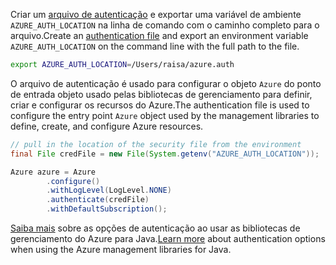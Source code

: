 <span data-ttu-id="c0914-101">Criar um [arquivo de autenticação](../java-sdk-azure-authenticate.md#mgmt-file) e exportar uma variável de ambiente `AZURE_AUTH_LOCATION` na linha de comando com o caminho completo para o arquivo.</span><span class="sxs-lookup"><span data-stu-id="c0914-101">Create an [authentication file](../java-sdk-azure-authenticate.md#mgmt-file) and export an environment variable `AZURE_AUTH_LOCATION` on the command line with the full path to the file.</span></span>

```bash
export AZURE_AUTH_LOCATION=/Users/raisa/azure.auth
```

<span data-ttu-id="c0914-102">O arquivo de autenticação é usado para configurar o objeto `Azure` do ponto de entrada objeto usado pelas bibliotecas de gerenciamento para definir, criar e configurar os recursos do Azure.</span><span class="sxs-lookup"><span data-stu-id="c0914-102">The authentication file is used to configure the entry point `Azure` object used by the management libraries to define, create, and configure Azure resources.</span></span>

```java
// pull in the location of the security file from the environment 
final File credFile = new File(System.getenv("AZURE_AUTH_LOCATION"));

Azure azure = Azure
        .configure()
        .withLogLevel(LogLevel.NONE)
        .authenticate(credFile)
        .withDefaultSubscription();
```

<span data-ttu-id="c0914-103">[Saiba mais](../java-sdk-azure-authenticate.md#mgmt-auth) sobre as opções de autenticação ao usar as bibliotecas de gerenciamento do Azure para Java.</span><span class="sxs-lookup"><span data-stu-id="c0914-103">[Learn more](../java-sdk-azure-authenticate.md#mgmt-auth) about authentication options when using the Azure management libraries for Java.</span></span>